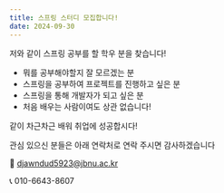 ```yaml
---
title: 스프링 스터디 모집합니다!
date: 2024-09-30
---
```


저와 같이 스프링 공부를 할 학우 분을 찾습니다! 

  <!--more-->

- 뭐를 공부해야할지 잘 모르겠는 분
- 스프링을 공부하여 프로젝트를 진행하고 싶은 분
- 스프링을 통해 개발자가 되고 싶은 분
- 처음 배우는 사람이여도 상관 없습니다!

같이 차근차근 배워 취업에 성공합시다!

관심 있으신 분들은 아래 연락처로 연락 주시면 감사하겠습니다

📧 [djawndud5923@jbnu.ac.kr](djawndud5923@jbnu.ac.kr)

📞 010-6643-8607

